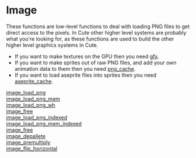 # Image

These functions are low-level functions to deal with loading PNG files to get direct access to the pixels. In Cute other higher level systems are probably what you're looking for, as these functions are used to build the other higher level graphics systems in Cute.

* If you want to make textures on the GPU then you need [gfx](https://github.com/RandyGaul/cute_framework/tree/master/doc/graphics/gfx).
* If you want to make sprites out of raw PNG files, and add your own animation data to them then you need [png_cache](https://github.com/RandyGaul/cute_framework/tree/master/doc/graphics/png_cache).
* If you want to load aseprite files into sprites then you need [aseprite_cache](https://github.com/RandyGaul/cute_framework/tree/master/doc/graphics/aseprite_cache).

[image_load_png](https://github.com/RandyGaul/cute_framework/blob/master/doc/graphics/image/image_load_png.md)  
[image_load_png_mem](https://github.com/RandyGaul/cute_framework/blob/master/doc/graphics/image/image_load_png_mem.md)  
[image_load_png_wh](https://github.com/RandyGaul/cute_framework/blob/master/doc/graphics/image/image_load_png_wh.md)  
[image_free](https://github.com/RandyGaul/cute_framework/blob/master/doc/graphics/image/image_free.md)  
[image_load_png_indexed](https://github.com/RandyGaul/cute_framework/blob/master/doc/graphics/image/image_load_png_indexed.md)  
[image_load_png_mem_indexed](https://github.com/RandyGaul/cute_framework/blob/master/doc/graphics/image/image_load_png_mem_indexed.md)  
[image_free](https://github.com/RandyGaul/cute_framework/blob/master/doc/graphics/image/image_free.md)  
[image_depallete](https://github.com/RandyGaul/cute_framework/blob/master/doc/graphics/image/image_depallete.md)  
[image_premultiply](https://github.com/RandyGaul/cute_framework/blob/master/doc/graphics/image/image_premultiply.md)  
[image_flip_horizontal](https://github.com/RandyGaul/cute_framework/blob/master/doc/graphics/image/image_flip_horizontal.md)  
